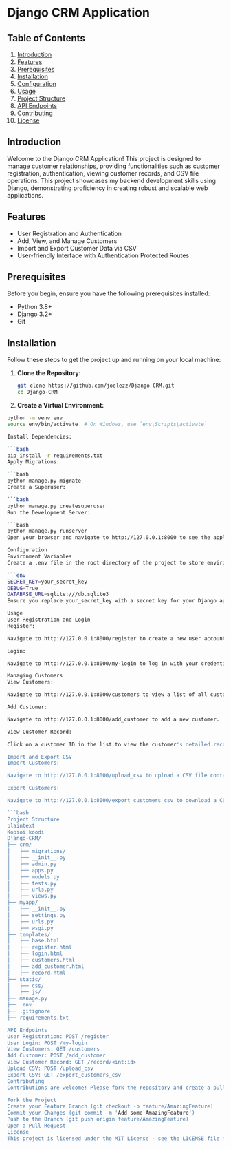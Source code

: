 # Django CRM Application

## Table of Contents
1. [Introduction](#introduction)
2. [Features](#features)
3. [Prerequisites](#prerequisites)
4. [Installation](#installation)
5. [Configuration](#configuration)
6. [Usage](#usage)
7. [Project Structure](#project-structure)
8. [API Endpoints](#api-endpoints)
9. [Contributing](#contributing)
10. [License](#license)

## Introduction

Welcome to the Django CRM Application! This project is designed to manage customer relationships, providing functionalities such as customer registration, authentication, viewing customer records, and CSV file operations. This project showcases my backend development skills using Django, demonstrating proficiency in creating robust and scalable web applications.

## Features

- User Registration and Authentication
- Add, View, and Manage Customers
- Import and Export Customer Data via CSV
- User-friendly Interface with Authentication Protected Routes

## Prerequisites

Before you begin, ensure you have the following prerequisites installed:

- Python 3.8+
- Django 3.2+
- Git

## Installation

Follow these steps to get the project up and running on your local machine:

1. **Clone the Repository:**

   ```bash
   git clone https://github.com/joelezz/Django-CRM.git
   cd Django-CRM
   
2. **Create a Virtual Environment:**

```bash
python -m venv env
source env/bin/activate  # On Windows, use `env\Scripts\activate`

Install Dependencies:

```bash
pip install -r requirements.txt
Apply Migrations:

```bash
python manage.py migrate
Create a Superuser:

```bash
python manage.py createsuperuser
Run the Development Server:

```bash
python manage.py runserver
Open your browser and navigate to http://127.0.0.1:8000 to see the application in action.

Configuration
Environment Variables
Create a .env file in the root directory of the project to store environment variables:

```env
SECRET_KEY=your_secret_key
DEBUG=True
DATABASE_URL=sqlite:///db.sqlite3
Ensure you replace your_secret_key with a secret key for your Django application.

Usage
User Registration and Login
Register:

Navigate to http://127.0.0.1:8000/register to create a new user account.

Login:

Navigate to http://127.0.0.1:8000/my-login to log in with your credentials.

Managing Customers
View Customers:

Navigate to http://127.0.0.1:8000/customers to view a list of all customers.

Add Customer:

Navigate to http://127.0.0.1:8000/add_customer to add a new customer.

View Customer Record:

Click on a customer ID in the list to view the customer's detailed record.

Import and Export CSV
Import Customers:

Navigate to http://127.0.0.1:8000/upload_csv to upload a CSV file containing customer data.

Export Customers:

Navigate to http://127.0.0.1:8000/export_customers_csv to download a CSV file with all customer data.

```bash
Project Structure
plaintext
Kopioi koodi
Django-CRM/
├── crm/
│   ├── migrations/
│   ├── __init__.py
│   ├── admin.py
│   ├── apps.py
│   ├── models.py
│   ├── tests.py
│   ├── urls.py
│   ├── views.py
├── myapp/
│   ├── __init__.py
│   ├── settings.py
│   ├── urls.py
│   ├── wsgi.py
├── templates/
│   ├── base.html
│   ├── register.html
│   ├── login.html
│   ├── customers.html
│   ├── add_customer.html
│   ├── record.html
├── static/
│   ├── css/
│   ├── js/
├── manage.py
├── .env
├── .gitignore
├── requirements.txt

API Endpoints
User Registration: POST /register
User Login: POST /my-login
View Customers: GET /customers
Add Customer: POST /add_customer
View Customer Record: GET /record/<int:id>
Upload CSV: POST /upload_csv
Export CSV: GET /export_customers_csv
Contributing
Contributions are welcome! Please fork the repository and create a pull request with your changes.

Fork the Project
Create your Feature Branch (git checkout -b feature/AmazingFeature)
Commit your Changes (git commit -m 'Add some AmazingFeature')
Push to the Branch (git push origin feature/AmazingFeature)
Open a Pull Request
License
This project is licensed under the MIT License - see the LICENSE file for details.

